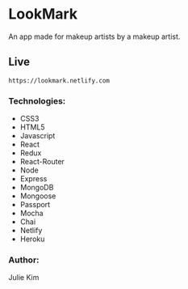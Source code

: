 # LookMark

An app made for makeup artists by a makeup artist.  

## Live
```
https://lookmark.netlify.com
```

### Technologies: 
- CSS3
- HTML5 
- Javascript 
- React
- Redux
- React-Router
- Node
- Express
- MongoDB
- Mongoose
- Passport
- Mocha
- Chai 
- Netlify
- Heroku 

### Author: 
Julie Kim





